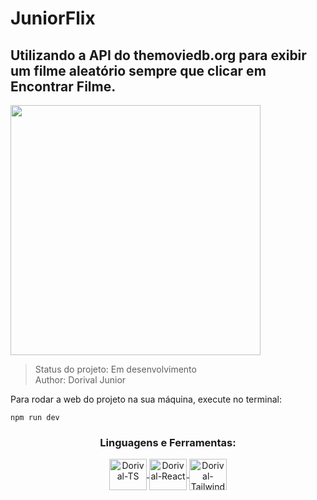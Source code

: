 # JuniorFlix
<h2>Utilizando a API do themoviedb.org para exibir um filme aleatório sempre que clicar em Encontrar Filme.</h2>

<div>
<img src="Images/Ex_gif.gif" width="400rem">
</div>

> Status do projeto: Em desenvolvimento <br>
> Author: Dorival Junior

Para rodar a web do projeto na sua máquina, execute no terminal:
```
npm run dev
```

<h3 align="center">Linguagens e Ferramentas:</h3>
<div style="display: inline_block">
      <p align="center">
  <a href="https://www.typescriptlang.org/" target="_blank"><img align="center" alt="Dorival-TS" height="50" width="60" src="https://cdn.jsdelivr.net/gh/devicons/devicon/icons/typescript/typescript-plain.svg"/>
   <a href="https://pt-br.reactjs.org/" target="_blank"><img align="center" alt="Dorival-React" height="50" width="60" src="https://cdn.jsdelivr.net/gh/devicons/devicon/icons/react/react-original.svg"/>
   <a href="https://tailwindcss.com/" target="_blank"><img align="center" alt="Dorival-Tailwindcss" height="50" width="60" src="https://cdn.jsdelivr.net/gh/devicons/devicon/icons/tailwindcss/tailwindcss-plain.svg"/>
  </div>
